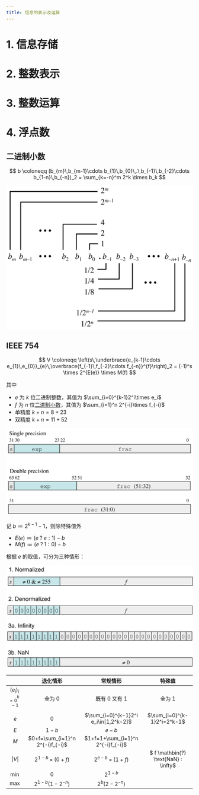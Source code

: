 ```yaml
---
title: 信息的表示及运算
---
```


# 1. 信息存储

# 2. 整数表示

# 3. 整数运算

# 4. 浮点数

## 二进制小数

$$
b \coloneqq (b_{m}\,b_{m-1}\cdots b_{1}\,b_{0}\,.\,b_{-1}\,b_{-2}\cdots b_{1-n}\,b_{-n})_2
= \sum_{k=-n}^m 2^k \times b_k
$$

![](./ics3/data/fractional-binary.svg)

## IEEE 754

$$
V \coloneqq \left(s\,\underbrace{e_{k-1}\cdots e_{1}\,e_{0}}_{e}\,\overbrace{f_{-1}\,f_{-2}\cdots f_{-n}}^{f}\right)_2
= (-1)^s \times 2^{E(e)} \times M(f)
$$

其中
- $e$ 为 $k$ 位二进制整数，其值为 $\sum_{i=0}^{k-1}2^i\times e_i$
- $f$ 为 $n$ 位[二进制小数](#二进制小数)，其值为 $\sum_{i=1}^n 2^{-i}\times f_{-i}$
- 单精度 $k+n=8+23$
- 双精度 $k+n=11+52$

![](./ics3/data/fp-formats.svg)

记 $b \coloneqq 2^{k-1} - 1$，则除特殊值外
- $E(e) \coloneqq (e \mathbin{?} e : 1) - b$
- $M(f) \coloneqq (e \mathbin{?} 1 : 0) - b$

根据 $e$ 的取值，可分为三种情形：

![](./ics3/data/fp-cases.svg)

|            |        退化情形         |       常规情形       | 特殊值 |
| :--------: | :---------------------: | :------------------: | :------: |
| $(e_i)_{i=0}^{k-1}$ | 全为 $0$ | 既有 $0$ 又有 $1$ | 全为 $1$ |
|    $e$     |           $0$           | $\sum_{i=0}^{k-1}2^i e_i\in[1,2^k-2]$ | $\sum_{i=0}^{k-1}2^i=2^k-1$ |
| $E$ | $1-b$ | $e-b$ |  |
| $M$ | $0+f=\sum_{i=1}^n 2^{-i}f_{-i}$ | $1+f=1+\sum_{i=1}^n 2^{-i}f_{-i}$ |  |
|    $\vert V\vert$    |    $2^{1-b}\times(0+f)$    | $2^{e-b}\times(1+f)$ | $ f \mathbin{?} \text{NaN} : \infty$ |
| $\min$ | $0$ | $2^{1-b}$ |  |
| $\max$ | $2^{1-b}(1-2^{-n})$ | $2^b(2-2^{-n})$ |  |

